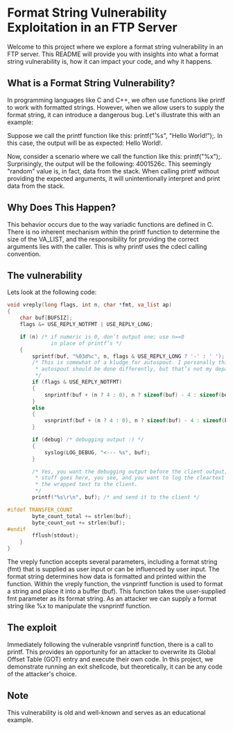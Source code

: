# Format String Vulnerability Exploitation in an FTP Server

Welcome to this project where we explore a format string vulnerability in an FTP server. This README will provide you with insights into what a format string vulnerability is, how it can impact your code, and why it happens.
## What is a Format String Vulnerability?

In programming languages like C and C++, we often use functions like printf to work with formatted strings. However, when we allow users to supply the format string, it can introduce a dangerous bug. Let's illustrate this with an example:

Suppose we call the printf function like this: printf("%s", "Hello World!");. In this case, the output will be as expected: Hello World!.

Now, consider a scenario where we call the function like this: printf("%x");. Surprisingly, the output will be the following: 4001526c. This seemingly "random" value is, in fact, data from the stack. When calling printf without providing the expected arguments, it will unintentionally interpret and print data from the stack.
## Why Does This Happen?

This behavior occurs due to the way variadic functions are defined in C. There is no inherent mechanism within the printf function to determine the size of the VA_LIST, and the responsibility for providing the correct arguments lies with the caller. This is why printf uses the cdecl calling convention.

## The vulnerability

Lets look at the following code:
```c
void vreply(long flags, int n, char *fmt, va_list ap)
{
    char buf[BUFSIZ];
    flags &= USE_REPLY_NOTFMT | USE_REPLY_LONG;

    if (n) /* if numeric is 0, don’t output one; use n==0
              in place of printf’s */
    {
        sprintf(buf, "%03d%c", n, flags & USE_REPLY_LONG ? '-' : ' ');
        /* This is somewhat of a kludge for autospout. I personally think that
         * autospout should be done differently, but that’s not my department. -Kev
         */
        if (flags & USE_REPLY_NOTFMT)
        {
            snprintf(buf + (n ? 4 : 0), n ? sizeof(buf) - 4 : sizeof(buf), "%s", fmt);
        }
        else
        {
            vsnprintf(buf + (n ? 4 : 0), n ? sizeof(buf) - 4 : sizeof(buf), fmt, ap);
        }

        if (debug) /* debugging output :) */
        {
            syslog(LOG_DEBUG, "<--- %s", buf);
        }

        /* Yes, you want the debugging output before the client output; wrapping
         * stuff goes here, you see, and you want to log the cleartext and send
         * the wrapped text to the client.
         */
        printf("%s\r\n", buf); /* and send it to the client */

#ifdef TRANSFER_COUNT
        byte_count_total += strlen(buf);
        byte_count_out += strlen(buf);
#endif
        fflush(stdout);
    }
}
```
The vreply function accepts several parameters, including a format string (fmt) that is supplied as user input or can be influenced by user input. The format string determines how data is formatted and printed within the function.
Within the vreply function, the vsnprintf function is used to format a string and place it into a buffer (buf). This function takes the user-supplied fmt parameter as its format string. As an attacker we can supply a format string like %x to manipulate the vsnprintf function.

## The exploit
Immediately following the vulnerable vsnprintf function, there is a call to printf. This provides an opportunity for an attacker to overwrite its Global Offset Table (GOT) entry and execute their own code. In this project, we demonstrate running an exit shellcode, but theoretically, it can be any code of the attacker's choice.

## Note 
This vulnerability is old and well-known and serves as an educational example.
